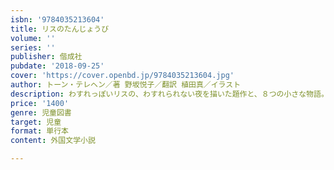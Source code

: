 ```yaml
---
isbn: '9784035213604'
title: リスのたんじょうび
volume: ''
series: ''
publisher: 偕成社
pubdate: '2018-09-25'
cover: 'https://cover.openbd.jp/9784035213604.jpg'
author: トーン・テレヘン／著 野坂悦子／翻訳 植田真／イラスト
description: わすれっぽいリスの、わすれられない夜を描いた題作と、８つの小さな物語。オランダの国民的作家がおくる短編集です。
price: '1400'
genre: 児童図書
target: 児童
format: 単行本
content: 外国文学小説

---
```

